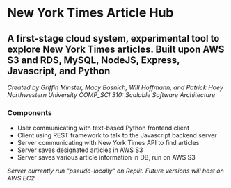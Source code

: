 # New York Times Article Hub

## A first-stage cloud system, experimental tool to explore New York Times articles. Built upon AWS S3 and RDS, MySQL, NodeJS, Express, Javascript, and Python

*Created by Griffin Minster, Macy Bosnich, Will Hoffmann, and Patrick Hoey* \
*Northwestern University COMP_SCI 310: Scalable Software Architecture*

### Components
- User communicating with text-based Python frontend client
- Client using REST framework to talk to the Javascript backend server
- Server communicating with New York Times API to find articles
- Server saves designated articles in AWS S3
- Server saves various article information in DB, run on AWS S3 


*Server currently run "pseudo-locally" on Replit. Future versions will host on AWS EC2*
